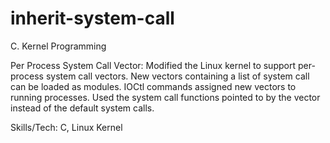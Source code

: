 # inherit-system-call
C. Kernel Programming

Per Process System Call Vector: Modified the Linux kernel to support per-process system call vectors. New vectors
containing a list of system call can be loaded as modules. IOCtl commands assigned new vectors to running processes.
Used the system call functions pointed to by the vector instead of the default system calls. 

Skills/Tech: C, Linux Kernel
